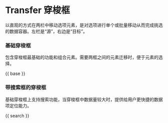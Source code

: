 # Transfer 穿梭框

以直观的方式在两栏中移动选项元素，是对选项进行单个或批量移动从而完成挑选的数据容器。左栏是“源”，右边是“目标”。

### 基础穿梭框

包含穿梭框最基础的功能和组合元素。需要两框之间的元素迁移时，便于元素的选择。

{{ base }}

### 带搜索框的穿梭框

基础穿梭框上支持搜索功能，当穿梭框中数据量较大时，提供给用户更快捷的数据项定位能力。

{{ search }}
